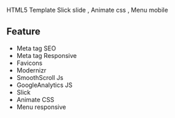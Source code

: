 HTML5 Template  Slick slide , Animate css  , Menu mobile


## Feature

- Meta tag SEO
- Meta tag Responsive
- Favicons
- Modernizr
- SmoothScroll Js
- GoogleAnalytics JS
- Slick
- Animate CSS
- Menu responsive

